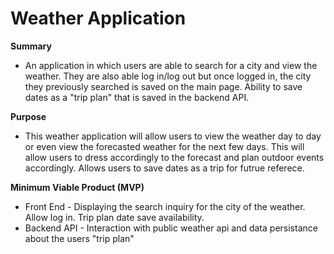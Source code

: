 # Weather Application

**Summary** 
- An application in which users are able to search for a city and view the weather. They are also able log in/log out but once logged in, the city they previously searched is saved on the main page. Ability to save dates as a "trip plan" that is saved in the backend API. 

**Purpose** 
- This weather application will allow users to view the weather day to day or even view the forecasted weather for the next few days. This will allow users to dress accordingly to the forecast and plan outdoor events accordingly. Allows users to save dates as a trip for futrue referece. 

**Minimum Viable Product (MVP)**
- Front End - Displaying the search inquiry for the city of the weather. Allow log in. Trip plan date save availability. 
- Backend API - Interaction with public weather api and data persistance about the users "trip plan"

